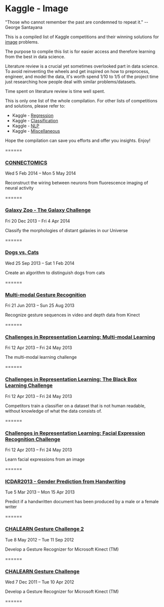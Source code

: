 # Kaggle - Image

"Those who cannot remember the past are condemned to repeat it." -- George Santayana

This is a compiled list of Kaggle competitions and their winning solutions for [image](https://en.wikipedia.org/wiki/Computer_vision) problems. 

The purpose to complie this list is for easier access and therefore learning from the best in data science.

Literature review is a crucial yet sometimes overlooked part in data science. To avoid reinventing the wheels and get inspired on how to preprocess, engineer, and model the data, it's worth spend 1/10 to 1/5 of the project time just researching how people deal with similar problems/datasets.

Time spent on literature review is time well spent.

This is only one list of the whole compilation. For other lists of competitions and solutions, please refer to:

* Kaggle - [Regression](https://github.com/ShuaiW/kaggle-regression/)
* Kaggle - [Classification](https://github.com/ShuaiW/kaggle-classification/)
* Kaggle - [NLP](https://github.com/ShuaiW/kaggle-nlp)
* Kaggle - [Miscellaneous](https://github.com/ShuaiW/kaggle-miscellaneous)

Hope the compilation can save you efforts and offer you insights. Enjoy!

======

### [CONNECTOMICS](https://www.kaggle.com/c/connectomics)

Wed 5 Feb 2014 – Mon 5 May 2014

Reconstruct the wiring between neurons from fluorescence imaging of neural activity

======

### [Galaxy Zoo - The Galaxy Challenge](https://www.kaggle.com/c/galaxy-zoo-the-galaxy-challenge)

Fri 20 Dec 2013 – Fri 4 Apr 2014

Classify the morphologies of distant galaxies in our Universe

======

### [Dogs vs. Cats](https://www.kaggle.com/c/dogs-vs-cats)

Wed 25 Sep 2013 – Sat 1 Feb 2014

Create an algorithm to distinguish dogs from cats

======

### [Multi-modal Gesture Recognition](https://www.kaggle.com/c/multi-modal-gesture-recognition)

Fri 21 Jun 2013 – Sun 25 Aug 2013

Recognize gesture sequences in video and depth data from Kinect

======

### [Challenges in Representation Learning: Multi-modal Learning](https://www.kaggle.com/c/challenges-in-representation-learning-multi-modal-learning)

Fri 12 Apr 2013 – Fri 24 May 2013

The multi-modal learning challenge

======

### [Challenges in Representation Learning: The Black Box Learning Challenge](https://www.kaggle.com/c/challenges-in-representation-learning-the-black-box-learning-challenge)

Fri 12 Apr 2013 – Fri 24 May 2013

Competitors train a classifier on a dataset that is not human readable, without knowledge of what the data consists of.

======

### [Challenges in Representation Learning: Facial Expression Recognition Challenge](https://www.kaggle.com/c/challenges-in-representation-learning-facial-expression-recognition-challenge)

Fri 12 Apr 2013 – Fri 24 May 2013

Learn facial expressions from an image

======

### [ICDAR2013 - Gender Prediction from Handwriting](https://www.kaggle.com/c/icdar2013-gender-prediction-from-handwriting)

Tue 5 Mar 2013 – Mon 15 Apr 2013

Predict if a handwritten document has been produced by a male or a female writer

======

### [CHALEARN Gesture Challenge 2](https://www.kaggle.com/c/GestureChallenge2)

Tue 8 May 2012 – Tue 11 Sep 2012

Develop a Gesture Recognizer for Microsoft Kinect (TM)

======

### [CHALEARN Gesture Challenge](https://www.kaggle.com/c/GestureChallenge)

Wed 7 Dec 2011 – Tue 10 Apr 2012

Develop a Gesture Recognizer for Microsoft Kinect (TM)

======

